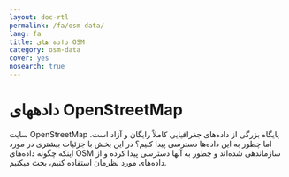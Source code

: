 ```yaml
---
layout: doc-rtl
permalink: /fa/osm-data/
lang: fa
title: داده های OSM
category: osm-data
cover: yes
nosearch: true
---
```


دادههای OpenStreetMap
==================

سایت OpenStreetMap پایگاه بزرگی از داده‌های جغرافیایی کاملاً رایگان و آزاد است. اما چطور به این داده‌ها دسترسی پیدا کنیم؟ در این بخش با جزئیات بیشتری در مورد اینکه چگونه داده‌های OSM سازماندهی شده‌اند و چطور به آنها دسترسی پیدا کرده و از داده‌های مورد نظرمان استفاده کنیم، بحث میکنیم.  

<!--
اینجا موارد ذیل را پوشش میدهیم:

-	دادههای OSM: نگاه کلی
-	قالبهای فایلهای جغرافیایی و فایل osm.
-	گرفتن داده‌ها
-	دادهها و پایگاههای داده OSM
-	دستکاری فایلهای OSM با Osmosis
-	 OverPass API

-->